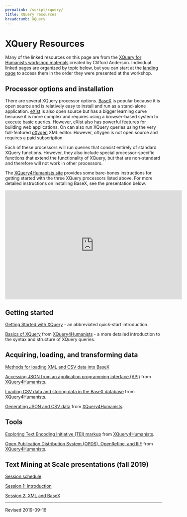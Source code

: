```yaml
---
permalink: /script/xquery/
title: XQuery resources
breadcrumb: XQuery
---
```


# XQuery Resources

Many of the linked resources on this page are from the [XQuery for Humanists workshop materials](https://github.com/CliffordAnderson/XQuery4Humanists) created by Clifford Anderson.  Individual linked pages are organized by topic below, but you can start at the [landing page](https://github.com/CliffordAnderson/XQuery4Humanists) to access them in the order they were presented at the workshop.

## Processor options and installation

There are several XQuery processor options.  [BaseX](http://basex.org/) is popular because it is open source and is relatively easy to install and run as a stand-alone application. [eXist](http://exist-db.org/exist/apps/homepage/index.html) is also open source but has a bigger learning curve because it is more complex and requires using a browser-based system to execute basic queries.  However, eXist also has powerful features for building web applications.  On can also run XQuery queries using the very full-featured [oXygen](https://www.oxygenxml.com/) XML editor.  However, oXygen is not open source and requires a paid subscription.  

Each of these processors will run queries that consist entirely of standard XQuery functions.  However, they also include special processor-specific functions that extend the functionality of XQuery, but that are non-standard and therefore will not work in other processors.

The [XQuery4Humanists site](https://github.com/CliffordAnderson/XQuery4Humanists/blob/master/README.md) provides some bare-bones instructions for getting started with the three XQuery processors listed above.  For more detailed instructions on installing BaseX, see the presentation below.

<iframe src="https://widgets.figshare.com/articles/7323854/embed?show_title=1" width="568" height="351" frameborder="0"></iframe>

## Getting started

[Getting Started with XQuery](http://heardlibrary.github.io/workshops/tech/2016/06/01/xquery.html) - an abbreviated quick-start introduction.

[Basics of XQuery](https://github.com/CliffordAnderson/XQuery4Humanists/blob/master/01-introduction.md) from [XQuery4Humanists](https://github.com/CliffordAnderson/XQuery4Humanists) - a more detailed introduction to the syntax and structure of XQuery queries.

## Acquiring, loading, and transforming data

[Methods for loading XML and CSV data into BaseX](https://github.com/baskaufs/msc/tree/master/ssda-example)

[Accessing JSON from an application programming interface (API)](https://github.com/CliffordAnderson/XQuery4Humanists/blob/master/03-Accessing-JSON-with-XQuery.md) from [XQuery4Humanists](https://github.com/CliffordAnderson/XQuery4Humanists).

[Loading CSV data and storing data in the BaseX database](https://github.com/CliffordAnderson/XQuery4Humanists/blob/master/04-Integrating-CSV-and-JSON.md) from [XQuery4Humanists](https://github.com/CliffordAnderson/XQuery4Humanists).

[Generating JSON and CSV data](https://github.com/CliffordAnderson/XQuery4Humanists/blob/master/05-Generating-JSON-and-CSV.md) from [XQuery4Humanists](https://github.com/CliffordAnderson/XQuery4Humanists).

## Tools

[Exploring Text Encoding Initiative (TEI) markup](https://github.com/CliffordAnderson/XQuery4Humanists/blob/master/02-Exploring-TEI-with-XQuery.md) from [XQuery4Humanists](https://github.com/CliffordAnderson/XQuery4Humanists). 

[Open Publication Distribution System (OPDS), OpenRefine, and IIIF](https://github.com/CliffordAnderson/XQuery4Humanists/blob/master/06-OPDS-OpenRefine-and-IIIF.md) from [XQuery4Humanists](https://github.com/CliffordAnderson/XQuery4Humanists). 

## Text Mining at Scale presentations (fall 2019)
 
[Session schedule](https://heardlibrary.github.io/xquery-working-group/schedule)

[Session 1: Introduction](text-mining/text-mining-at-scale-session-1.pdf)

[Session 2: XML and BaseX](text-mining/text-mining-at-scale-session-2.pdf)

----
Revised 2019-09-16
